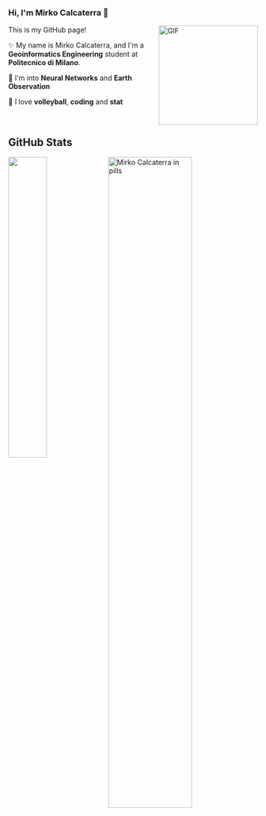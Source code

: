 ### Hi, I'm Mirko Calcaterra 👋

<img align="right" alt="GIF" height="200px" src="giphy.gif" />

This is my GitHub page!

✨ My name is Mirko Calcaterra, and I'm a **Geoinformatics Engineering** student at **Politecnico di Milano**. 

🔭 I'm into **Neural Networks** and **Earth Observation**

💬 I love **volleyball**, **coding** and **stat**

<br/> 

<h2> GitHub Stats </h2> 
<a href="https://github.com/Rkmomi98/github-readme-stats"><img align="left" width="39.4%" src="https://github-readme-stats.vercel.app/api/top-langs/?username=rkmomi98&layout=donut&theme=merko" /></a>

<img width="58%" src="https://github-readme-stats.vercel.app/api?username=rkmomi98&theme=merko&show_icons=true" alt="Mirko Calcaterra in pills" />

<!--

![emmalod's GitHub stats](https://github-readme-stats.vercel.app/api?username=emmalod&theme=merko&show_icons=true)
[![Top Langs](https://github-readme-stats.vercel.app/api/top-langs/?username=emmalod&layout=donut&theme=merko)](https://github.com/emmalod/github-readme-stats)

-->

<!--
**Rkomi98/Rkomi98** is a ✨ _special_ ✨ repository because its `README.md` (this file) appears on your GitHub profile.

Here are some ideas to get you started:

- 🔭 I’m currently working on ...
- 🌱 I’m currently learning ...
- 👯 I’m looking to collaborate on ...
- 🤔 I’m looking for help with ...
- 💬 Ask me about ...
- 📫 How to reach me: ...
- 😄 Pronouns: ...
- ⚡ Fun fact: ...
-->
